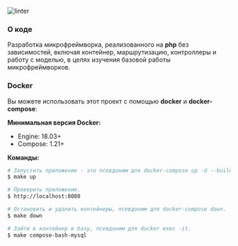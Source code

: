 ![linter](https://github.com/yulia633/my-mini-framework/workflows/linter/badge.svg)

### О коде

Разработка микрофреймворка, реализованного на **php** без зависимостей, включая контейнер, маршрутизацию, контроллеры и работу с моделью, в целях изучения базовой работы микрофреймворков.

### Docker

Вы можете использовать этот проект с помощью **docker** и **docker-compose**:

**Минимальная версия Docker:**

- Engine: 18.03+
- Compose: 1.21+

**Команды:**

```bash
# Запустить приложение - это псевдоним для docker-compose up -d --build.
$ make up

# Проверить приложение.
$ http://localhost:8080

# Остановить и удалить контейнеры, псевдоним для docker-compose down.
$ make down

# Зайти в контейнер в базу, псевдоним для docker exec -it.
$ make compose-bash-mysql
```
